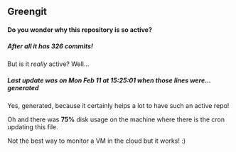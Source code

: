 ## Greengit

#### Do you wonder why this repository is so active?

##### After all it has 326 commits!

But is it *really* active? Well...

##### Last update was on Mon Feb 11 at 15:25:01 when those lines were... generated

Yes, generated, because it certainly helps a lot to have such an active repo!

Oh and there was **75%** disk usage on the machine
where there is the cron updating this file.

Not the best way to monitor a VM in the cloud but it works! :)
